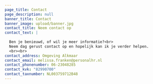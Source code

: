 ```yaml
---
page_title: Contact
page_description: null
banner_title: Contact
banner_image: upload/banner.jpg
contact_title: Neem contact op
contact_text: |
  
  Ben je benieuwd, of wil je meer informatie?<br>
  Neem dag gerust contact op en hopelijk kan ik je verder helpen.
  <br><br>
contact_address: Omgeving Alkmaar
contact_email: melissa.franken@personalhr.nl
contact_phonenumber: 06-23048285
contact_kvk: "82990700"
contact_taxnumber: NL003759712B48
---
```

